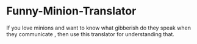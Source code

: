 # Funny-Minion-Translator
 If you love minions and want to know what gibberish do they speak when they communicate , then use this translator for understanding that.
